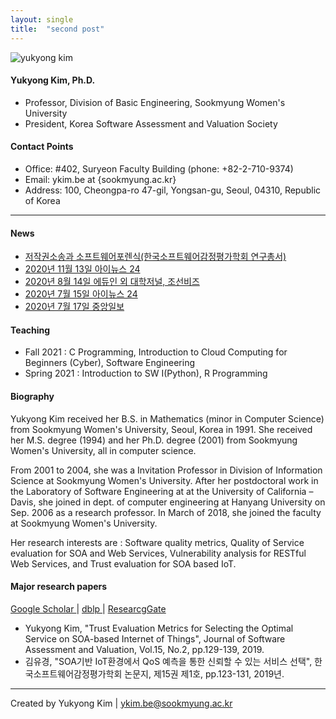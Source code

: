 ```yaml
---
layout: single
title:  "second post"
---
```


<!DOCTYPE html> <html lang="ko">
<head>
<link href = "style.css" rel="stylesheet" type = "text/css">
<meta charset="utf-8"/>
<title> Yukyong Kim | Yukyong's Home </title>
</head>

<body>

<main class="page-content" aria-label="Content">
<div class="wrapper">
<div class="home"><p><img src="yu.jpg" alt="yukyong kim" /></p>

<h4 id="kyk"> Yukyong Kim, Ph.D. </h4>
 <ul>
   <li> Professor, Division of Basic Engineering, Sookmyung Women's University </li>
   <li> President, Korea Software Assessment and Valuation Society  </li>
 </ul>
 
<h4 id="contact-points">Contact Points</h4>
<ul>
  <li>Office: #402, Suryeon Faculty Building (phone: +82-2-710-9374)</li>
  <li>Email: ykim.be at {sookmyung.ac.kr}</li>
  <li>Address: 100, Cheongpa-ro 47-gil, Yongsan-gu, Seoul,  04310, Republic of Korea</li>
</ul>
</div>
</div>
</main>
  
<hr>
<div id = "main-contenct">
 <h4> News </h4>
 <ul>
    <li> <a href = "http://www.kyobobook.co.kr/product/detailViewKor.laf?ejkGb=KOR&mallGb=KOR&barcode=9791188127856&orderClick=LAG&Kc="> 저작권소송과 소프트웨어포렌식(한국소프트웨어감정평가학회 연구총서) </a></li>
    <li> <a href = "http://www.inews24.com/view/1316457" target="_blank"> 2020년 11월 13일 아이뉴스 24 </a>  </li>
    <li> <a href = "http://www.eduinnews.co.kr/news/articleView.html?idxno=32622" target="_blank"> 2020년 8월 14일 에듀인 외 대학저널, 조선비즈 </a> </li>
    <li> <a href = "http://www.inews24.com/view/1282089" target="_blank"> 2020년 7월 15일 아이뉴스 24 </a>  </li>
    <li> <a href = "https://news.joins.com/article/23826870" target="_blank"> 2020년 7월 17일 중앙일보 </a> </li>
  </ul>
 
 <h4> Teaching </h4>
 <ul>
    <li> Fall 2021 : C Programming, Introduction to Cloud Computing for Beginners (Cyber), Software Engineering </li>
    <li> Spring 2021 : Introduction to SW I(Python), R Programming </li>
  </ul>

  <h4> Biography </h4>
  <p> Yukyong Kim received her B.S. in Mathematics (minor in Computer Science) from Sookmyung Women's University, Seoul, Korea in 1991. She received her M.S. degree (1994) and her Ph.D. degree (2001) from Sookmyung Women's University, all in computer science. </p>
  <p> From 2001 to 2004, she was a Invitation Professor in Division of Information Science at Sookmyung Women's University.  After her postdoctoral work in the Laboratory of Software Engineering at at the University of California – Davis, she joined in dept. of computer engineering at Hanyang University on Sep. 2006 as  a research professor. In March of 2018, she joined the faculty at Sookmyung Women's University. </p>
  <p> Her research interests are :  Software quality metrics, Quality of Service evaluation for SOA and Web Services, Vulnerability analysis for RESTful Web Services, and Trust evaluation for SOA based IoT. </p>

  <h4> Major research papers </h4>
 
  <a href = "https://scholar.google.com/citations?user=9Onr8ucAAAAJ&hl=ko&oi=ao" target = "_blank"> Google Scholar </a> | 
 <a href = "https://dblp.org/pid/56/1721.html" target = "_blank"> dblp </a> | 
 <a href = "https://www.researchgate.net/profile/Yukyong_Kim" target = "_blank"> ResearcgGate </a>
 
  <ul>
     <li> Yukyong Kim, "Trust Evaluation Metrics for Selecting the Optimal Service on SOA-based Internet of Things", Journal of Software Assessment and Valuation, Vol.15, No.2, pp.129-139, 2019. </li> 
     <li> 김유경, "SOA기반 IoT환경에서 QoS 예측을 통한 신뢰할 수 있는 서비스 선택", 한국소프트웨어감정평가학회 논문지, 제15권 제1호, pp.123-131, 2019년. </li> 
  </ul>
</div>
<hr>
Created by Yukyong Kim | <a class="u-email" href="mailto:ykim.be@sookmyung.ac.kr">ykim.be@sookmyung.ac.kr</a>
</body>
</html>
